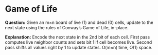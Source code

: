 # Game of Life

**Question:**
Given an m×n board of live (1) and dead (0) cells, update to the next state using the rules of Conway’s Game of Life, in-place.

**Explanation:**
Encode the next state in the 2nd bit of each cell. First pass computes live neighbor counts and sets bit 1 if cell becomes live. Second pass shifts all values right by 1 to update states. O(m×n) time, O(1) space.